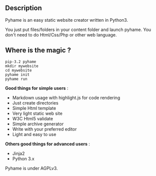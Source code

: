 Description
-----------
Pyhame is an easy static website creator written in Python3.

You just put files/folders in your content folder and launch pyhame. You don't need to do Html/Css/Php or other web language.

Where is the magic ?
--------------------

	pip-3.2 pyhame
	mkdir mywebsite
	cd mywebsite
	pyhame init
 	pyhame run

**Good things for simple users** :

 * Markdown usage with highlight.js for code rendering
 * Just create directories
 * Simple Html template
 * Very light static web site
 * W3C Html5 validate
 * Simple archive generator
 * Write with your preferred editor
 * Light and easy to use

**Others good things for advanced users** :

 * Jinja2
 * Python 3.x

Pyhame is under AGPLv3.
